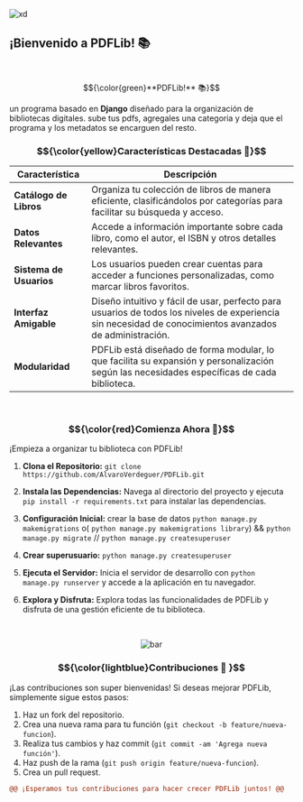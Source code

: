 ![xd](https://web.archive.org/web/20091027064145/http://geocities.com/deltaforcesquad2000/alertbutton.gif)





## ¡Bienvenido a **PDFLib!** 📚 

<br>


$${\color{green}**PDFLib!** 📚}$$

un programa basado en **Django** diseñado para la organización de bibliotecas digitales.
sube tus pdfs, agregales una categoria y deja que el programa y los metadatos se encarguen del resto. 

### $${\color{yellow}Características Destacadas 🌟}$$

| **Característica**       | **Descripción**                                                                                                 |
|--------------------------|---------------------------------------------------------------------------------------------------------------|
| **Catálogo de Libros**   | Organiza tu colección de libros de manera eficiente, clasificándolos por categorías para facilitar su búsqueda y acceso. |
| **Datos Relevantes**     | Accede a información importante sobre cada libro, como el autor, el ISBN y otros detalles relevantes.          |
| **Sistema de Usuarios**  | Los usuarios pueden crear cuentas para acceder a funciones personalizadas, como marcar libros favoritos. |
| **Interfaz Amigable**    | Diseño intuitivo y fácil de usar, perfecto para usuarios de todos los niveles de experiencia sin necesidad de conocimientos avanzados de administración. |
| **Modularidad**          | PDFLib está diseñado de forma modular, lo que facilita su expansión y personalización según las necesidades específicas de cada biblioteca. |

<br>

### $${\color{red}Comienza Ahora 🚀}$$

¡Empieza a organizar tu biblioteca con PDFLib!

1. **Clona el Repositorio:** `git clone https://github.com/AlvaroVerdeguer/PDFLib.git`

2. **Instala las Dependencias:** Navega al directorio del proyecto y ejecuta `pip install -r requirements.txt` para instalar las dependencias.

3. **Configuración Inicial:** crear la base de datos  `python manage.py makemigrations` o( `python manage.py makemigrations library`) &&  `python manage.py migrate` // `python manage.py createsuperuser`

3. **Crear superusuario:**   `python manage.py createsuperuser` 
 
5. **Ejecuta el Servidor:** Inicia el servidor de desarrollo con `python manage.py runserver` y accede a la aplicación en tu navegador.

6. **Explora y Disfruta:** Explora todas las funcionalidades de PDFLib y disfruta de una gestión eficiente de tu biblioteca.

<br>

<p align="center">
  <img src="https://web.archive.org/web/20061027002717/http://www.geocities.com/social_phobe/crysballbar.gif" alt="bar">
</p>

###  $${\color{lightblue}Contribuciones 🤝 }$$


¡Las contribuciones son super bienvenidas! Si deseas mejorar PDFLib, simplemente sigue estos pasos:

1. Haz un fork del repositorio.
2. Crea una nueva rama para tu función (`git checkout -b feature/nueva-funcion`).
3. Realiza tus cambios y haz commit (`git commit -am 'Agrega nueva función'`).
4. Haz push de la rama (`git push origin feature/nueva-funcion`).
5. Crea un pull request.

```diff
@@ ¡Esperamos tus contribuciones para hacer crecer PDFLib juntos! @@
```

